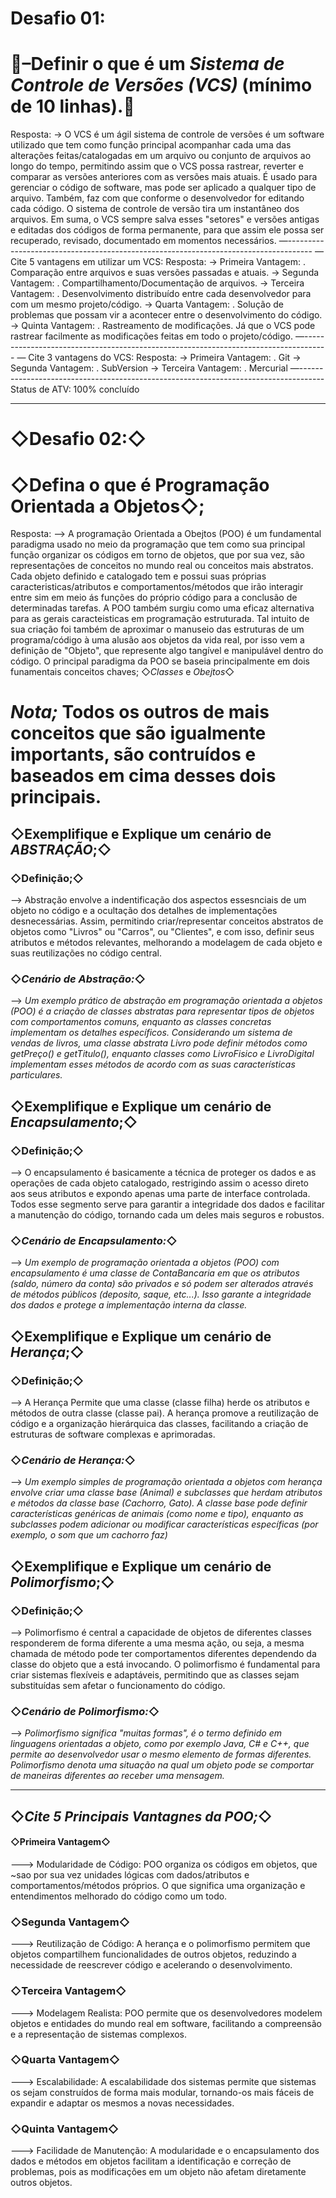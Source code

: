 # Desafio 01: 
# 📃–Definir o que é um *Sistema de Controle de Versões (VCS)* (mínimo de 10 linhas).📝
Resposta:
 → O VCS é um ágil sistema de controle de versões é um software utilizado que tem como função principal acompanhar cada uma das alterações feitas/catalogadas em um arquivo ou conjunto de arquivos ao longo do tempo, permitindo assim que o VCS possa rastrear, reverter e comparar as versões anteriores com as versões mais atuais. É usado para gerenciar o código de software, mas pode ser aplicado a qualquer tipo de arquivo.
Também, faz com que conforme o desenvolvedor for editando cada código.
O sistema de controle de versão tira um instantâneo dos arquivos. Em suma, o VCS sempre salva esses "setores" e versões antigas e editadas dos códigos de forma permanente, para que assim ele possa ser recuperado, revisado, documentado em momentos necessários.
—------------------------------------------------------------------------------------
— Cite 5 vantagens em utilizar um VCS:
Resposta:
→ Primeira Vantagem:
. Comparação entre arquivos e suas versões passadas e atuais. 
→ Segunda Vantagem:
. Compartilhamento/Documentação de arquivos. 
→ Terceira Vantagem:
. Desenvolvimento distribuído entre cada desenvolvedor para com um mesmo projeto/código.
→ Quarta Vantagem:
. Solução de problemas que possam vir a acontecer entre o desenvolvimento do código.
→ Quinta Vantagem:
. Rastreamento de modificações. Já que o VCS pode rastrear facilmente as modificações feitas em todo o projeto/código.
—------------------------------------------------------------------------------------
— Cite 3 vantagens do VCS:
Resposta:
→ Primeira Vantagem:
. Git
→ Segunda Vantagem:
. SubVersion
→ Terceira Vantagem:
. Mercurial
—------------------------------------------------------------------------------------
Status de ATV: 100% concluído

----------------------------------------------------------------------------------------
# ◇Desafio 02:◇
# ◇Defina o que é Programação Orientada a Objetos◇;
Resposta:
--> A programação Orientada a Obejtos (POO) é um fundamental paradigma usado no meio da programação que tem como sua principal função organizar os códigos em torno de objetos, que por sua vez, são representações de conceitos no mundo real ou conceitos mais abstratos. Cada objeto definido e catalogado tem e possui suas próprias caracteristicas/atributos e comportamentos/métodos que irão interagir entre sim em meio ás funções do próprio código para a conclusão de determinadas tarefas. A POO também surgiu como uma eficaz alternativa para as gerais caracteisticas em programação estruturada. Tal intuito de sua criação foi também de aproximar o manuseio das estruturas de um programa/código à uma alusão aos objetos da vida real, por isso vem a definição de "Objeto", que represente algo tangível e manipulável dentro do código. O principal paradigma da POO se baseia principalmente em dois funamentais conceitos chaves; ◇*Classes* e *Obejtos*◇
# *Nota;* Todos os outros de mais conceitos que são igualmente importants, são contruídos e baseados em cima desses dois principais.

## ◇Exemplifique e Explique um cenário de *ABSTRAÇÃO*;◇
### ◇Definição;◇
--> Abstração envolve a indentificação dos aspectos essesnciais de um objeto no código e a ocultação dos detalhes de implementações desnecessárias. Assim, permitindo criar/representar conceitos abstratos de objetos como "Livros" ou "Carros", ou "Clientes", e com isso, definir seus atributos e métodos relevantes, melhorando a modelagem de cada objeto e suas reutilizações no código central. 
### ◇*Cenário de Abstração:*◇
--> *Um exemplo prático de abstração em programação orientada a objetos (POO) é a criação de classes abstratas para representar tipos de objetos com comportamentos comuns, enquanto as classes concretas implementam os detalhes específicos. Considerando um sistema de vendas de livros, uma classe abstrata Livro pode definir métodos como getPreço() e getTitulo(), enquanto classes como LivroFisico e LivroDigital implementam esses métodos de acordo com as suas características particulares.*

## ◇Exemplifique e Explique um cenário de *Encapsulamento*;◇
### ◇Definição;◇
--> O encapsulamento é basicamente a técnica de proteger os dados e as operações de cada objeto catalogado, restrigindo assim o acesso direto aos seus atributos e expondo apenas uma parte de interface controlada. Todos esse segmento serve para garantir a integridade dos dados e facilitar a manutenção do código, tornando cada um deles mais seguros e robustos. 


### ◇*Cenário de Encapsulamento:*◇
--> *Um exemplo de programação orientada a objetos (POO) com encapsulamento é uma classe de ContaBancaria em que os atributos (saldo, número da conta) são privados e só podem ser alterados através de métodos públicos (deposito, saque, etc...). Isso garante a integridade dos dados e protege a implementação interna da classe.*

## ◇Exemplifique e Explique um cenário de *Herança*;◇
### ◇Definição;◇
--> A Herança Permite que uma classe (classe filha) herde os atributos e métodos de outra classe (classe pai). A herança promove a reutilização de código e a organização hierárquica das classes, facilitando a criação de estruturas de software complexas e aprimoradas. 

### ◇*Cenário de Herança:*◇
--> *Um exemplo simples de programação orientada a objetos com herança envolve criar uma classe base (Animal) e subclasses que herdam atributos e métodos da classe base (Cachorro, Gato). A classe base pode definir características genéricas de animais (como nome e tipo), enquanto as subclasses podem adicionar ou modificar características específicas (por exemplo, o som que um cachorro faz)*

## ◇Exemplifique e Explique um cenário de *Polimorfismo*;◇
### ◇Definição;◇
--> Polimorfismo é central a capacidade de objetos de diferentes classes responderem de forma diferente a uma mesma ação, ou seja, a mesma chamada de método pode ter comportamentos diferentes dependendo da classe do objeto que a está invocando. O polimorfismo é fundamental para criar sistemas flexíveis e adaptáveis, permitindo que as classes sejam substituídas sem afetar o funcionamento do código. 

### ◇*Cenário de Polimorfismo:*◇
--> *Polimorfismo significa "muitas formas", é o termo definido em linguagens orientadas a objeto, como por exemplo Java, C# e C++, que permite ao desenvolvedor usar o mesmo elemento de formas diferentes. Polimorfismo denota uma situação na qual um objeto pode se comportar de maneiras diferentes ao receber uma mensagem.*

---------------------------------------------------------------------------------------------------------------
## ◇*Cite 5 Principais Vantagnes da POO;*◇
#### ◇Primeira Vantagem◇
---> Modularidade de Código:
POO organiza os códigos em objetos, que ~sao por sua vez unidades lógicas com dados/atributos e comportamentos/métodos próprios. O que significa uma organização e entendimentos melhorado do código como um todo.

### ◇Segunda Vantagem◇
---> Reutilização de Código:
A herança e o polimorfismo permitem que objetos compartilhem funcionalidades de outros objetos, reduzindo a necessidade de reescrever código e acelerando o desenvolvimento. 

### ◇Terceira Vantagem◇
---> Modelagem Realista:
POO permite que os desenvolvedores modelem objetos e entidades do mundo real em software, facilitando a compreensão e a representação de sistemas complexos. 

### ◇Quarta Vantagem◇
---> Escalabilidade:
 A escalabilidade dos sistemas permite que sistemas os sejam construídos de forma mais modular, tornando-os mais fáceis de expandir e adaptar os mesmos a novas necessidades. 

 ### ◇Quinta Vantagem◇
 ---> Facilidade de Manutenção:
 A modularidade e o encapsulamento dos dados e métodos em objetos facilitam a identificação e correção de problemas, pois as modificações em um objeto não afetam diretamente outros objetos. 